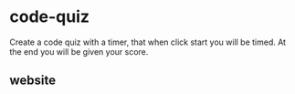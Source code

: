 # code-quiz

Create a code quiz with a timer, that when click start you will be timed. At the end you will be given your score. 

## website ##


